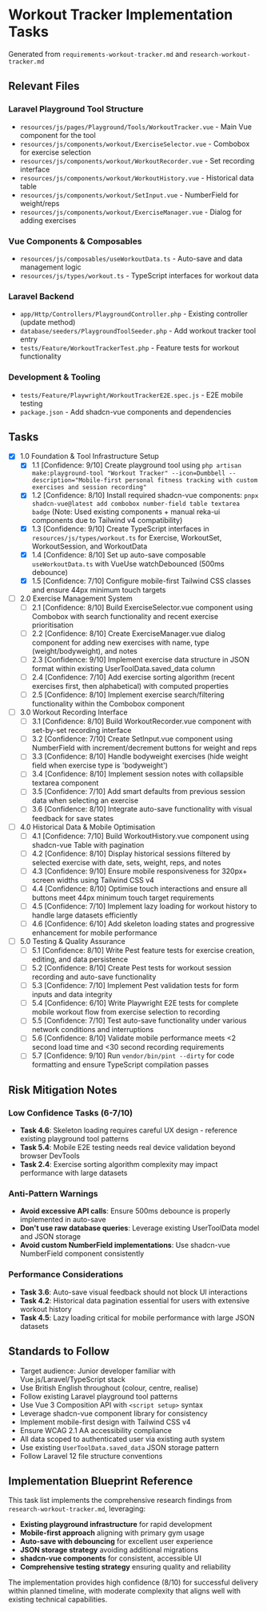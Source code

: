 # Workout Tracker Implementation Tasks

Generated from `requirements-workout-tracker.md` and `research-workout-tracker.md`

## Relevant Files

### Laravel Playground Tool Structure
- `resources/js/pages/Playground/Tools/WorkoutTracker.vue` - Main Vue component for the tool
- `resources/js/components/workout/ExerciseSelector.vue` - Combobox for exercise selection
- `resources/js/components/workout/WorkoutRecorder.vue` - Set recording interface
- `resources/js/components/workout/WorkoutHistory.vue` - Historical data table
- `resources/js/components/workout/SetInput.vue` - NumberField for weight/reps
- `resources/js/components/workout/ExerciseManager.vue` - Dialog for adding exercises

### Vue Components & Composables
- `resources/js/composables/useWorkoutData.ts` - Auto-save and data management logic
- `resources/js/types/workout.ts` - TypeScript interfaces for workout data

### Laravel Backend
- `app/Http/Controllers/PlaygroundController.php` - Existing controller (update method)
- `database/seeders/PlaygroundToolSeeder.php` - Add workout tracker tool entry
- `tests/Feature/WorkoutTrackerTest.php` - Feature tests for workout functionality

### Development & Tooling
- `tests/Feature/Playwright/WorkoutTrackerE2E.spec.js` - E2E mobile testing
- `package.json` - Add shadcn-vue components and dependencies

## Tasks

- [x] 1.0 Foundation & Tool Infrastructure Setup
  - [x] 1.1 [Confidence: 9/10] Create playground tool using `php artisan make:playground-tool "Workout Tracker" --icon=Dumbbell --description="Mobile-first personal fitness tracking with custom exercises and session recording"`
  - [x] 1.2 [Confidence: 8/10] Install required shadcn-vue components: `pnpx shadcn-vue@latest add combobox number-field table textarea badge` (Note: Used existing components + manual reka-ui components due to Tailwind v4 compatibility)
  - [x] 1.3 [Confidence: 9/10] Create TypeScript interfaces in `resources/js/types/workout.ts` for Exercise, WorkoutSet, WorkoutSession, and WorkoutData
  - [x] 1.4 [Confidence: 8/10] Set up auto-save composable `useWorkoutData.ts` with VueUse watchDebounced (500ms debounce)
  - [x] 1.5 [Confidence: 7/10] Configure mobile-first Tailwind CSS classes and ensure 44px minimum touch targets

- [ ] 2.0 Exercise Management System
  - [ ] 2.1 [Confidence: 8/10] Build ExerciseSelector.vue component using Combobox with search functionality and recent exercise prioritisation
  - [ ] 2.2 [Confidence: 8/10] Create ExerciseManager.vue dialog component for adding new exercises with name, type (weight/bodyweight), and notes
  - [ ] 2.3 [Confidence: 9/10] Implement exercise data structure in JSON format within existing UserToolData.saved_data column
  - [ ] 2.4 [Confidence: 7/10] Add exercise sorting algorithm (recent exercises first, then alphabetical) with computed properties
  - [ ] 2.5 [Confidence: 8/10] Implement exercise search/filtering functionality within the Combobox component

- [ ] 3.0 Workout Recording Interface
  - [ ] 3.1 [Confidence: 8/10] Build WorkoutRecorder.vue component with set-by-set recording interface
  - [ ] 3.2 [Confidence: 7/10] Create SetInput.vue component using NumberField with increment/decrement buttons for weight and reps
  - [ ] 3.3 [Confidence: 8/10] Handle bodyweight exercises (hide weight field when exercise type is 'bodyweight')
  - [ ] 3.4 [Confidence: 8/10] Implement session notes with collapsible textarea component
  - [ ] 3.5 [Confidence: 7/10] Add smart defaults from previous session data when selecting an exercise
  - [ ] 3.6 [Confidence: 8/10] Integrate auto-save functionality with visual feedback for save states

- [ ] 4.0 Historical Data & Mobile Optimisation
  - [ ] 4.1 [Confidence: 7/10] Build WorkoutHistory.vue component using shadcn-vue Table with pagination
  - [ ] 4.2 [Confidence: 8/10] Display historical sessions filtered by selected exercise with date, sets, weight, reps, and notes
  - [ ] 4.3 [Confidence: 9/10] Ensure mobile responsiveness for 320px+ screen widths using Tailwind CSS v4
  - [ ] 4.4 [Confidence: 8/10] Optimise touch interactions and ensure all buttons meet 44px minimum touch target requirements
  - [ ] 4.5 [Confidence: 7/10] Implement lazy loading for workout history to handle large datasets efficiently
  - [ ] 4.6 [Confidence: 6/10] Add skeleton loading states and progressive enhancement for mobile performance

- [ ] 5.0 Testing & Quality Assurance
  - [ ] 5.1 [Confidence: 8/10] Write Pest feature tests for exercise creation, editing, and data persistence
  - [ ] 5.2 [Confidence: 8/10] Create Pest tests for workout session recording and auto-save functionality
  - [ ] 5.3 [Confidence: 7/10] Implement Pest validation tests for form inputs and data integrity
  - [ ] 5.4 [Confidence: 6/10] Write Playwright E2E tests for complete mobile workout flow from exercise selection to recording
  - [ ] 5.5 [Confidence: 7/10] Test auto-save functionality under various network conditions and interruptions
  - [ ] 5.6 [Confidence: 8/10] Validate mobile performance meets <2 second load time and <30 second recording requirements
  - [ ] 5.7 [Confidence: 9/10] Run `vendor/bin/pint --dirty` for code formatting and ensure TypeScript compilation passes

## Risk Mitigation Notes

### Low Confidence Tasks (6-7/10)
- **Task 4.6**: Skeleton loading requires careful UX design - reference existing playground tool patterns
- **Task 5.4**: Mobile E2E testing needs real device validation beyond browser DevTools  
- **Task 2.4**: Exercise sorting algorithm complexity may impact performance with large datasets

### Anti-Pattern Warnings
- **Avoid excessive API calls**: Ensure 500ms debounce is properly implemented in auto-save
- **Don't use raw database queries**: Leverage existing UserToolData model and JSON storage
- **Avoid custom NumberField implementations**: Use shadcn-vue NumberField component consistently

### Performance Considerations
- **Task 3.6**: Auto-save visual feedback should not block UI interactions
- **Task 4.2**: Historical data pagination essential for users with extensive workout history
- **Task 4.5**: Lazy loading critical for mobile performance with large JSON datasets

## Standards to Follow

- Target audience: Junior developer familiar with Vue.js/Laravel/TypeScript stack
- Use British English throughout (colour, centre, realise)
- Follow existing Laravel playground tool patterns
- Use Vue 3 Composition API with `<script setup>` syntax
- Leverage shadcn-vue component library for consistency
- Implement mobile-first design with Tailwind CSS v4
- Ensure WCAG 2.1 AA accessibility compliance
- All data scoped to authenticated user via existing auth system
- Use existing `UserToolData.saved_data` JSON storage pattern
- Follow Laravel 12 file structure conventions

## Implementation Blueprint Reference

This task list implements the comprehensive research findings from `research-workout-tracker.md`, leveraging:

- **Existing playground infrastructure** for rapid development
- **Mobile-first approach** aligning with primary gym usage
- **Auto-save with debouncing** for excellent user experience
- **JSON storage strategy** avoiding additional migrations
- **shadcn-vue components** for consistent, accessible UI
- **Comprehensive testing strategy** ensuring quality and reliability

The implementation provides high confidence (8/10) for successful delivery within planned timeline, with moderate complexity that aligns well with existing technical capabilities.